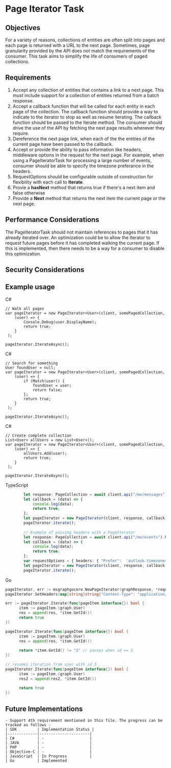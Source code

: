 # Page Iterator Task

## Objectives

For a variety of reasons, collections of entities are often split into pages and each page is returned with a URL to the next page.  Sometimes, page granularity provided by the API does not match the requirements of the consumer.  This task aims to simplify the life of consumers of paged collections.

## Requirements

1. Accept any collection of entities that contains a link to a next page. This must include support for a collection of entities returned from a batch response.
2. Accept a callback function that will be called for each entity in each page of the collection.  The callback function should provide a way to indicate to the iterator to stop as well as resume iterating. The callback function should be passed to the Iterate method. The consumer should drive the use of the API by fetching the next page results whenever they require.
3. Dereference the next page link, when each of the the entities of the current page have been passed to the callback.
4. Accept or provide the ability to pass information like headers, middleware options in the request for the next page. For example, when using a PageIteratorTask for processing a large number of events, consumer should be able to specify the timezone preferance in the headers. 
5. RequestOptions should be configurable outside of construction  for flexibility with each call to **Iterate**.
6. Provie a **hasNext** method that returns true if there's a next item and false otherwise
7. Provide a **Next** method that returns the next item the current page or the next page.

## Performance Considerations

The PageIteratorTask should not maintain references to pages that it has already iterated over.  An optimization could be to allow the Iterator to request future pages before it has completed walking the current page.  If this is implemented, then there needs to be a way for a consumer to disable this optimization.
## Security Considerations

## Example usage

C# 
```CSharp
// Walk all pages
var pageIterator = new PageIterator<User>(client, somePagedCollection, 
    (user) => { 
        Console.Debug(user.DisplayName);
        return true;
    }
 );

pageIterator.IterateAsync();

```
C# 
```CSharp
// Search for something
User foundUser = null;
var pageIterator = new PageIterator<User>(client, somePagedCollection, 
    (user) => { 
        if (Match(user)) {
            foundUser = user;
            return false;
        };
        return true;
    }
 );

pageIterator.IterateAsync();

```
C# 
```CSharp
// Create complete collection
List<User> allUsers = new List<User>();
var pageIterator = new PageIterator<User>(client, somePagedCollection, 
    (user) => { 
        allUsers.Add(user);
        return true;
    }
 );

pageIterator.IterateAsync();

```

TypeScript
```typescript
        let response: PageCollection = await client.api("/me/messages").get(); 
        let callback = (data) => { 
            console.log(data); 
            return true; 
        }; 
        let pageIterator = new PageIterator(client, response, callback); 
        pageIterator.iterate(); 
        
        // Example of passing headers with a PageIterator
        let response: PageCollection = await client.api("/me/events").headers({ "Prefer": 'outlook.timezone= "utc"' }).get(); 
        let callback = (data) => { 
            console.log(data); 
            return true; 
        }; 
        var requestOptions = { headers: { "Prefer":  'outlook.timezone= "utc"' } };
        let pageIterator = new PageIterator(client, response, callback, requestOptions); 
        pageIterator.iterate(); 
```

Go
```go
pageIterator, err := msgraphgocore.NewPageIterator(graphResponse, *reqAdapter, ParsableCons)
pageIterator.SetHeaders(map[string]string{"Content-Type": "application/json"})

err := pageIterator.Iterate(func(pageItem interface{}) bool {
      item := pageItem.(graph.User)
      res = append(res, *item.GetId())
      return true
})

pageIterator.Iterate(func(pageItem interface{}) bool {
      item := pageItem.(graph.User)
      res = append(res, *item.GetId())
      
      return *item.GetId() != "2" // pauses when id == 2
})

// resumes iteration from user with id 3
pageIterator.Iterate(func(pageItem interface{}) bool {
      item := pageItem.(graph.User)
      res2 = append(res2, *item.GetId())
      
      return true
})
```
## Future Implementations
    - Support 4th requirement mentioned in this file. The progress can be tracked as follows -
    | SDK         | Implementation Status |
    |-------------|----------------------|
    | C#          | -                    |
    | JAVA        | -                    |
    | PHP         | -                    |
    | Objective-C | -                    |
    | JavaScript  | In Progress          |
    | Go          | Implemented
